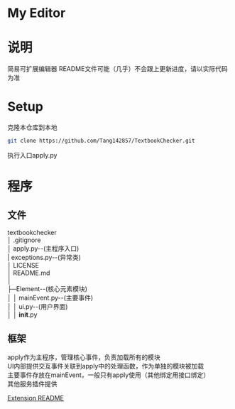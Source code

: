 My Editor
===
# 说明

简易可扩展编辑器
README文件可能（几乎）不会跟上更新进度，请以实际代码为准

# Setup

克隆本仓库到本地  
```bash
git clone https://github.com/Tang142857/TextbookChecker.git
```
执行入口apply.py  

# 程序

## 文件

textbookchecker  
│  .gitignore  
│  apply.py--(主程序入口)  
|  exceptions.py--(异常类)  
│  LICENSE  
│  README.md  
│  
├─Element--(核心元素模块)  
│  │  mainEvent.py--(主要事件)  
│  │  ui.py--(用户界面)  
│  │  __init__.py  

## 框架
apply作为主程序，管理核心事件，负责加载所有的模块  
UI内部提供交互事件关联到apply中的处理函数，作为单独的模块被加载  
主要事件存放在mainEvent，一般只有apply使用（其他绑定用接口绑定）  
其他服务插件提供

[Extension README](extensions/README.md)
